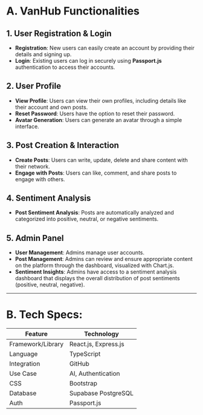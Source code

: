 # A. VanHub Functionalities

## 1. User Registration & Login
- **Registration**: New users can easily create an account by providing their details and signing up.
- **Login**: Existing users can log in securely using **Passport.js** authentication to access their accounts.

## 2. User Profile
- **View Profile**: Users can view their own profiles, including details like their account and own posts.
- **Reset Password**: Users have the option to reset their password.
- **Avatar Generation**: Users can generate an avatar through a simple interface.

## 3. Post Creation & Interaction
- **Create Posts**: Users can write, update, delete and share content with their network.
- **Engage with Posts**: Users can like, comment, and share posts to engage with others.

## 4. Sentiment Analysis
- **Post Sentiment Analysis**: Posts are automatically analyzed and categorized into positive, neutral, or negative sentiments.

## 5. Admin Panel
- **User Management**: Admins manage user accounts.
- **Post Management**: Admins can review and ensure appropriate content on the platform through the dashboard, visualized with Chart.js.
- **Sentiment Insights**: Admins have access to a sentiment analysis dashboard that displays the overall distribution of post sentiments (positive, neutral, negative).

<hr />

# B. Tech Specs:


| Feature | Technology |
|-----|------|
| Framework/Library| React.js, Express.js|
| Language | TypeScript |
| Integration | GitHub |
| Use Case| AI, Authentication|
| CSS| Bootstrap|
| Database| Supabase PostgreSQL|
| Auth| Passport.js|




